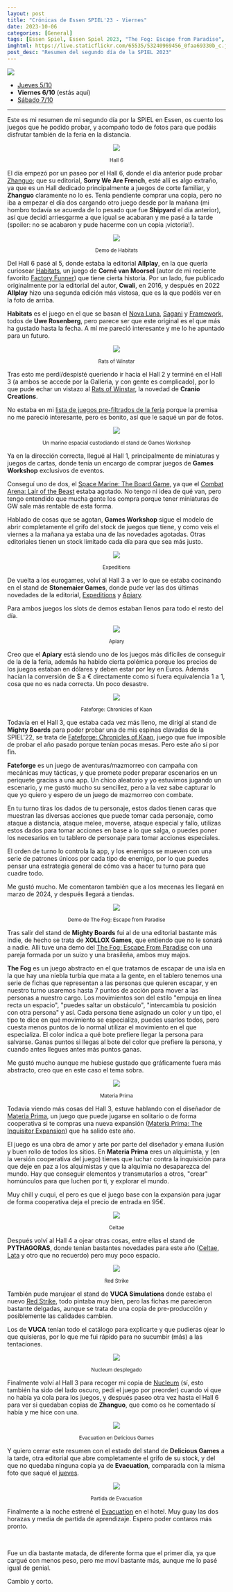 ```yaml
---
layout: post
title: "Crónicas de Essen SPIEL'23 - Viernes"
date: 2023-10-06
categories: [General]
tags: [Essen Spiel, Essen Spiel 2023, "The Fog: Escape from Paradise", Nucleum, Evacuation, Red Strike, Apiary, Expeditions, Materia Prima, "Fateforge: Chronicles of Kaan", Habitats, Rats of Winstar]
imghtml: https://live.staticflickr.com/65535/53240969456_0faa69330b_c.jpg
post_desc: "Resumen del segundo día de la SPIEL 2023" 
---
```


![](https://live.staticflickr.com/65535/53240969456_0faa69330b_c.jpg)

* [Jueves 5/10]({{site.baseurl}}/2023/10/05/cronicas-essen-spiel-2023-jueves/)
* **Viernes 6/10** (estás aquí)
* [Sábado 7/10]({{site.baseurl}}/2023/10/07/cronicas-essen-spiel-2023-sabado/)

<hr>

Este es mi resumen de mi segundo día por la SPIEL en Essen, os cuento los
juegos que he podido probar, y acompaño todo de fotos para que podáis disfrutar
también de la feria en la distancia.

<p align="center"><img src="https://live.staticflickr.com/65535/53241333484_2ffa92ca27_b.jpg"></p>
<p align="center"><small>Hall 6</small></p>

El día empezó por un paseo por el Hall 6, donde el día anterior pude probar
[Zhanguo](https://boardgamegeek.com/boardgame/381819/zhanguo-first-empire); que
su editorial, **Sorry We Are French**, esté allí es algo extraño, ya que es un
Hall dedicado principalmente a juegos de corte familiar, y **Zhanguo**
claramente no lo es. Tenía pendiente comprar una copia, pero no iba a empezar
el día dos cargando otro juego desde por la mañana (mi hombro todavía se
acuerda de lo pesado que fue **Shipyard** el día anterior), así que decidí
arriesgarme a que igual se acabaran y me pasé a la tarde (spoiler: no se
acabaron y pude hacerme con un copia ¡victoria!).

<p align="center"><img src="https://live.staticflickr.com/65535/53241264473_ff1075c4eb_b.jpg"></p>
<p align="center"><small>Demo de Habitats</small></p>

Del Hall 6 pasé al 5, donde estaba la editorial **Allplay**, en la que quería
curiosear [Habitats](https://boardgamegeek.com/boardgame/200853/habitats), un
juego de **Corné van Moorsel** (autor de mi reciente favorito [Factory
Funner](https://boardgamegeek.com/boardgame/183284/factory-funner)) que tiene
cierta historia. Por un lado, fue publicado originalmente por la editorial del
autor, **Cwali**, en 2016, y después en 2022 **Allplay** hizo una segunda
edición más vistosa, que es la que podéis ver en la foto de arriba.

**Habitats** es el juego en el que se basan el [Nova
Luna](https://boardgamegeek.com/boardgame/284435/nova-luna),
[Sagani](https://boardgamegeek.com/boardgame/309105/sagani) y 
[Framework](https://boardgamegeek.com/boardgame/353152/framework), todos de
**Uwe Rosenberg**, pero parece ser que este original es el que más ha gustado
hasta la fecha. A mí me pareció interesante y me lo he apuntado para un futuro.

<p align="center"><img src="https://live.staticflickr.com/65535/53240093762_9223770853_b.jpg"></p>
<p align="center"><small>Rats of Winstar</small></p>

Tras esto me perdí/despisté queriendo ir hacia el Hall 2 y terminé en el Hall 3
(a ambos se accede por la Galleria, y con gente es complicado), por lo que pude
echar un vistazo al [Rats of
Winstar](https://boardgamegeek.com/boardgame/387780/rats-wistar), la novedad de
**Cranio Creations**.

No estaba en mi [lista de juegos pre-filtrados de la
feria]({{site.baseurl}}/2023/09/17/bingo-essen-spiel-2023/) porque la premisa
no me pareció interesante, pero es bonito, así que le saqué un par de fotos.

<p align="center"><img src="https://live.staticflickr.com/65535/53241333364_03f415617b_b.jpg"></p>
<p align="center"><small>Un marine espacial custodiando el stand de Games Workshop</small></p>

Ya en la dirección correcta, llegué al Hall 1, principalmente de miniaturas y
juegos de cartas, donde tenía un encargo de comprar juegos de **Games
Workshop** exclusivos de eventos.

Conseguí uno de dos, el [Space Marine: The Board
Game](https://boardgamegeek.com/boardgame/395847/space-marine-board-game), ya
que el [Combat Arena: Lair of the
Beast](https://boardgamegeek.com/boardgame/395644/combat-arena-lair-beast)
estaba agotado. No tengo ni idea de qué van, pero tengo entendido que mucha
gente los compra porque tener miniaturas de GW sale más rentable de esta forma.

Hablado de cosas que se agotan, **Games Workshop** sigue el modelo de abrir
completamente el grifo del stock de juegos que tiene, y como veis el viernes a
la mañana ya estaba una de las novedades agotadas. Otras editoriales tienen un
stock limitado cada día para que sea más justo.

<p align="center"><img src="https://live.staticflickr.com/65535/53241451795_f3534f732c_b.jpg"></p>
<p align="center"><small>Expeditions</small></p>

De vuelta a los eurogames, volví al Hall 3 a ver lo que se estaba cocinando en
el stand de **Stonemaier Games**, donde pude ver las dos últimas novedades de
la editorial, [Expeditions](https://boardgamegeek.com/boardgame/379078/expeditions) y
[Apiary](https://boardgamegeek.com/boardgame/400314/apiary). 

Para ambos juegos los slots de demos estaban llenos para todo el resto del día.

<p align="center"><img src="https://live.staticflickr.com/65535/53240970426_bb6b96247d_b.jpg"></p>
<p align="center"><small>Apiary</small></p>

Creo que el **Apiary** está siendo uno de los juegos más difíciles de conseguir
de la de la feria, además ha habido cierta polémica porque los precios de los
juegos estaban en dólares y deben estar por ley en Euros. Además hacían la
conversión de $ a € directamente como si fuera equivalencia 1 a 1, cosa que no
es nada correcta. Un poco desastre.

<p align="center"><img src="https://live.staticflickr.com/65535/53240093107_ac1e4b6fc3_b.jpg"></p>
<p align="center"><small>Fateforge: Chronicles of Kaan</small></p>

Todavía en el Hall 3, que estaba cada vez más lleno, me dirigí al stand de
**Mighty Boards** para poder probar una de mis espinas clavadas de la SPIEL'22,
se trata de [Fateforge: Chronicles of
Kaan](https://boardgamegeek.com/boardgame/363625/fateforge-chronicles-kaan),
juego que fue imposible de probar el año pasado porque tenían pocas mesas. Pero
este año sí por fin.

**Fateforge** es un juego de aventuras/mazmorreo con campaña con mecánicas
muy tácticas, y que promete poder preparar escenarios en un periquete gracias a
una app. Un chico aleatorio y yo estuvimos jugando un escenario, y me gustó
mucho su sencillez, pero a la vez sabe capturar lo que yo quiero y espero de un
juego de mazmorreo con combate.

En tu turno tiras los dados de tu personaje, estos dados tienen caras que
muestran las diversas acciones que puede tomar cada personaje, como ataque a
distancia, ataque melee, moverse, ataque especial y fallo, utilizas estos dados
para tomar acciones en base a lo que salga, o puedes poner los necesarios en tu
tablero de personaje para tomar acciones especiales.

El orden de turno lo controla la app, y los enemigos se mueven con una serie de
patrones únicos por cada tipo de enemigo, por lo que puedes pensar una
estrategia general de cómo vas a hacer tu turno para que cuadre todo.

Me gustó mucho. Me comentaron también que a los mecenas les llegará en marzo de
2024, y después llegará a tiendas.

<p align="center"><img src="https://live.staticflickr.com/65535/53240093102_74ab78227f_b.jpg"></p>
<p align="center"><small>Demo de The Fog: Escape from Paradise</small></p>

Tras salir del stand de **Mighty Boards** fui al de una editorial bastante más
indie, de hecho se trata de **XOLLOX Games**, que entiendo que no le sonará a
nadie.
Allí tuve una demo del [The Fog: Escape From
Paradise](https://boardgamegeek.com/boardgame/298086/fog-escape-paradise) con
una pareja formada por un suizo y una brasileña, ambos muy majos.

**The Fog** es un juego abstracto en el que tratamos de escapar de una isla en
la que hay una niebla turbia que mata a la gente, en el tablero tenemos una
serie de fichas que representan a las personas que quieren escapar, y en
nuestro turno usaremos hasta 7 puntos de acción para mover a las personas a
nuestro cargo. Los movimientos son del estilo "empuja en línea recta un
espacio", "puedes saltar un obstáculo", "intercambia tu posición con otra
persona" y así. Cada persona tiene asignado un color y un tipo, el tipo te dice
en qué movimiento se especializa, puedes usarlos todos, pero cuesta menos
puntos de lo normal utilizar el movimiento en el que especializa. El color
indica a qué bote prefiere llegar la persona para salvarse. Ganas puntos si
llegas al bote del color que prefiere la persona, y cuando antes llegues antes
más puntos ganas.

Me gustó mucho aunque me hubiese gustado que gráficamente fuera más abstracto,
creo que en este caso el tema sobra.

<p align="center"><img src="https://live.staticflickr.com/65535/53241263298_8b864d3f43_b.jpg"></p>
<p align="center"><small>Materia Prima</small></p>

Todavía viendo más cosas del Hall 3, estuve hablando con el diseñador de
[Materia
Prima](https://boardgamegeek.com/boardgame/265575/materia-prima-alchemists-guild),
un juego que puede jugarse en solitario o de forma 
cooperativa si te compras una nueva expansión ([Materia Prima: The Inquisitor
Expansion](https://boardgamegeek.com/boardgame/300906/materia-prima-inquisition-expansion))
que ha salido este año.

El juego es una obra de amor y arte por parte del diseñador y emana ilusión y
buen rollo de todos los sitios. En **Materia Prima** eres un alquimista, y (en
la versión cooperativa del juego) tienes que luchar contra la inquisición para
que deje en paz a los alquimistas y que la alquimia no desaparezca del
mundo. Hay que conseguir elementos y transmutarlos a otros, "crear" homúnculos
para que luchen por ti, y explorar el mundo.

Muy chill y cuqui, el pero es que el juego base con la expansión para jugar de
forma cooperativa deja el precio de entrada en 95€.

<p align="center"><img src="https://live.staticflickr.com/65535/53241263273_6ee7d2ae1b_b.jpg"></p>
<p align="center"><small>Celtae</small></p>

Después volví al Hall 4 a ojear otras cosas, entre ellas el stand de
**PYTHAGORAS**, donde tenían bastantes novedades para este año ([Celtae](https://boardgamegeek.com/boardgame/374200/celtae),
[Lata](https://boardgamegeek.com/boardgame/374201/lata) y otro que no recuerdo) pero muy poco espacio.

<p align="center"><img src="https://live.staticflickr.com/65535/53240969196_e959c1e1f0_b.jpg"></p>
<p align="center"><small>Red Strike</small></p>

También pude marujear el stand de **VUCA Simulations** donde estaba el nuevo
[Red Strike](https://boardgamegeek.com/boardgame/252362/red-strike), todo
pintaba muy bien, pero las fichas me parecieron bastante delgadas, aunque se
trata de una copia de pre-producción y posiblemente las calidades cambien.

Los de **VUCA** tenían todo el catálogo para explicarte y que pudieras ojear lo
que quisieras, por lo que me fui rápido para no sucumbir (más) a las
tentaciones.

<p align="center"><img src="https://live.staticflickr.com/65535/53240092582_6ca19255b5_b.jpg"></p>
<p align="center"><small>Nucleum desplegado</small></p>

Finalmente volví al Hall 3 para recoger mi copia de
[Nucleum](https://boardgamegeek.com/boardgame/396790/nucleum) (sí, esto también
ha sido del lado oscuro, pedí el juego por preorder) cuando vi que no había ya
cola para los juegos, y después paseo otra vez hasta el Hall 6 para ver si
quedaban copias de **Zhanguo**, que como os he comentado sí había y me hice con
una.

<p align="center"><img src="https://live.staticflickr.com/65535/53240121967_a9eec1295f_b.jpg"></p>
<p align="center"><small>Evacuation en Delicious Games</small></p>

Y quiero cerrar este resumen con el estado del stand de **Delicious Games** a
la tarde, otra editorial que abre completamente el grifo de su stock, y del que
no quedaba ninguna copia ya de **Evacuation**, comparadla con la misma foto que
saqué el [jueves]({{site.baseurl}}2023/10/05/cronicas-essen-spiel-2023-jueves/).


<p align="center"><img src="https://cf.geekdo-images.com/QQcwdZcrWCv1XXWpVvaoYg__imagepage/img/JCYxI5Xf7wVhi9tx7W3KniMCcm4=/fit-in/900x600/filters:no_upscale():strip_icc()/pic7774925.jpg"></p>
<p align="center"><small>Partida de Evacuation</small></p>

Finalmente a la noche estrené el
[Evacuation](https://boardgamegeek.com/boardgame/382843/evacuation) en el
hotel. Muy guay las dos horazas y media de partida de aprendizaje. Espero poder
contaros más pronto.

<br>

Fue un día bastante matada, de diferente forma que el primer día, ya que cargué
con menos peso, pero me moví bastante más, aunque me lo pasé igual de genial.

Cambio y corto.

